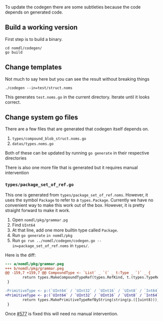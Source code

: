 To update the codegen there are some subtleties because the code depends on generated code.

## Build a working version

First step is to build a binary.

```
cd nomdl/codegen/
go build
```

## Change templates

Not much to say here but you can see the result without breaking things

```
./codegen --in=test/struct.noms
```

This generates `test.noms.go` in the current directory. Iterate until it looks correct.

## Change system go files

There are a few files that are generated that codegen itself depends on.

1. `types/compound_blob_struct.noms.go`
1. `datas/types.noms.go`

Both of these can be updated by running `go generate` in their respective directories

There is also one more file that is generated but it requires manual intervention

### `types/package_set_of_ref.go`

This one is generated from `types/package_set_of_ref.noms`. However, it uses the symbol
`Package` to refer to a `types.Package`. Currently we have no convenient way to make this work
out of the box. However, it is pretty straight forward to make it work.

1. Open `nomdl/pkg/grammar.pg`
2. Find `UInt64`
3. At that line, add one more builtin type called `Package`.
4. Run `go generate` `in nomdl/pkg`
5. Run `go run ../nomdl/codegen/codegen.go --in=package_set_of_ref.noms` in `types/`.

Here is the diff:

```diff
--- a/nomdl/pkg/grammar.peg
+++ b/nomdl/pkg/grammar.peg
@@ -159,7 +159,7 @@ CompoundType <- `List` _ `(` _ t:Type _ `)` _ {
        return types.MakeCompoundTypeRef(types.RefKind, t.(types.TypeRef)), nil
 }

-PrimitiveType <- p:(`UInt64` / `UInt32` / `UInt16` / `UInt8` / `Int64` / `Int32` / `Int16` / `Int8` / `Float64` / `Float32` / `Bool` / `String` / `Blob` / `Value` / `TypeRef`) {
+PrimitiveType <- p:(`UInt64` / `UInt32` / `UInt16` / `UInt8` / `Int64` / `Int32` / `Int16` / `Int8` / `Float64` / `Float32` / `Bool` / `String` / `Blob` / `Value` / `TypeRef` / `Package`) {
        return types.MakePrimitiveTypeRefByString(string(p.([]uint8))), nil
 }
 ```
 
 Once [#577](https://github.com/attic-labs/noms/issues/577) is fixed this will need no manual intervention.

